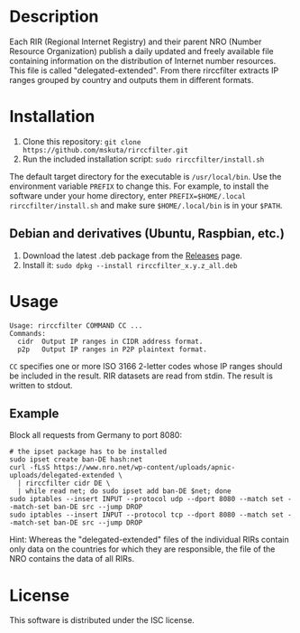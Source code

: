 Description
===========

Each RIR (Regional Internet Registry) and their parent NRO (Number Resource Organization) publish a daily updated and freely available file containing information on the distribution of Internet number resources. This file is called "delegated-extended". From there rirccfilter extracts IP ranges grouped by country and outputs them in different formats.


Installation
============

1. Clone this repository: `git clone https://github.com/mskuta/rirccfilter.git`
2. Run the included installation script: `sudo rirccfilter/install.sh`

The default target directory for the executable is `/usr/local/bin`. Use the environment variable `PREFIX` to change this. For example, to install the software under your home directory, enter `PREFIX=$HOME/.local rirccfilter/install.sh` and make sure `$HOME/.local/bin` is in your `$PATH`.

Debian and derivatives (Ubuntu, Raspbian, etc.) 
-----------------------------------------------

1. Download the latest .deb package from the [Releases](https://github.com/mskuta/rirccfilter/releases/latest) page.
2. Install it: `sudo dpkg --install rirccfilter_x.y.z_all.deb`


Usage
=====

```
Usage: rirccfilter COMMAND CC ...
Commands:
  cidr  Output IP ranges in CIDR address format.
  p2p   Output IP ranges in P2P plaintext format.
```

`CC` specifies one or more ISO 3166 2-letter codes whose IP ranges should be included in the result. RIR datasets are read from stdin. The result is written to stdout.

Example
-------

Block all requests from Germany to port 8080:
```shell
# the ipset package has to be installed
sudo ipset create ban-DE hash:net
curl -fLsS https://www.nro.net/wp-content/uploads/apnic-uploads/delegated-extended \
  | rirccfilter cidr DE \
  | while read net; do sudo ipset add ban-DE $net; done
sudo iptables --insert INPUT --protocol udp --dport 8080 --match set --match-set ban-DE src --jump DROP
sudo iptables --insert INPUT --protocol tcp --dport 8080 --match set --match-set ban-DE src --jump DROP
```

Hint: Whereas the "delegated-extended" files of the individual RIRs contain only data on the countries for which they are responsible, the file of the NRO contains the data of all RIRs.


License
=======

This software is distributed under the ISC license.


